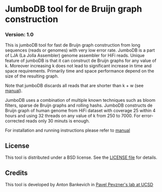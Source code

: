 JumboDB tool for de Bruijn graph construction
==============

### Version: 1.0

This is jumboDB tool for fast de Bruijn graph construction from long sequences (reads or genomes) with very low error rate.
JumboDB is a part of LJA (La Jolla Assembler) genome assembler for HiFi reads.
Unique feature of jumboDB is that it can construct de Bruijn graphs for any value of k.
Moreover increasing k does not lead to significant increase in time and space requirements.
Primarily time and space performance depend on the size of the resulting graph.

Note that jumboDB discards all reads that are shorter than k + w (see [manual](manual.md)).

JumboDB uses a combination of multiple known techniques such as bloom filters, sparse de Bruijn graphs and rolling hashs.
JumboDB constructs de Bruijn graph of human genome from HiFi dataset with coverage 25 within 4 hours and using 32 threads on any value of k from 250 to 7000.
For error-corrected reads only 30 minuts is enough.

For installation and running instructions please refer to [manual](manual.md)

License
-------

This tool is distributed under a BSD license. See the [LICENSE file](LICENSE) for details.


Credits
-------

This tool is developed by Anton Bankevich in [Pavel Pevzner's lab at UCSD](http://cseweb.ucsd.edu/~ppevzner/)
